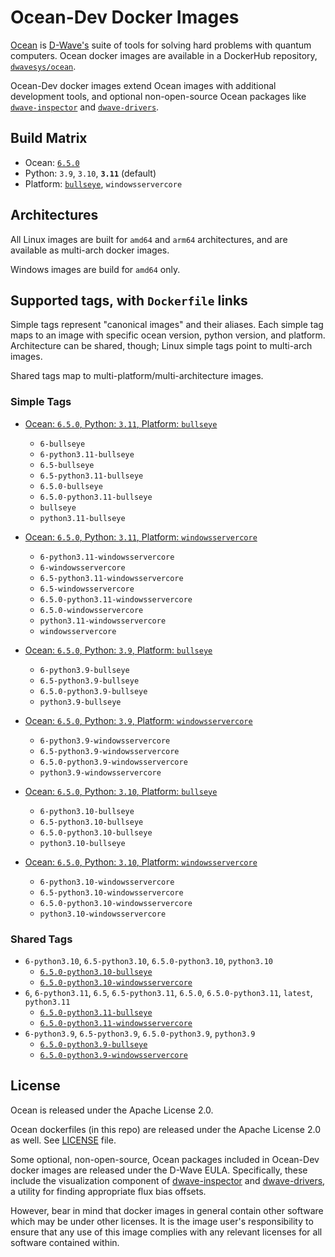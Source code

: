 # Ocean-Dev Docker Images

[Ocean](https://docs.ocean.dwavesys.com/en/stable) is
[D-Wave's](https://www.dwavesys.com) suite of tools for solving hard problems
with quantum computers. Ocean docker images are available in a DockerHub
repository, [`dwavesys/ocean`](https://hub.docker.com/r/dwavesys/ocean).

Ocean-Dev docker images extend Ocean images with additional development tools,
and optional non-open-source Ocean packages like
[`dwave-inspector`](https://github.com/dwavesystems/dwave-inspector) and
[`dwave-drivers`](https://github.com/dwavesystems/dwave-drivers).


## Build Matrix

- Ocean: [`6.5.0`](https://github.com/dwavesystems/dwave-ocean-sdk/releases/6.5.0)
- Python: `3.9`, `3.10`, **`3.11`** (default)
- Platform: [`bullseye`](https://wiki.debian.org/DebianBullseye), `windowsservercore`


## Architectures

All Linux images are built for `amd64` and `arm64` architectures, and are available
as multi-arch docker images.

Windows images are build for `amd64` only.


## Supported tags, with `Dockerfile` links

Simple tags represent "canonical images" and their aliases. Each simple tag maps
to an image with specific ocean version, python version, and platform.
Architecture can be shared, though; Linux simple tags point to multi-arch images.

Shared tags map to multi-platform/multi-architecture images.


### Simple Tags

- [Ocean: `6.5.0`, Python: `3.11`, Platform: `bullseye`](https://github.com/dwavesystems/ocean-dev-docker/blob/master/dockerfiles/6/python3.11/bullseye/Dockerfile)
  - `6-bullseye`
  - `6-python3.11-bullseye`
  - `6.5-bullseye`
  - `6.5-python3.11-bullseye`
  - `6.5.0-bullseye`
  - `6.5.0-python3.11-bullseye`
  - `bullseye`
  - `python3.11-bullseye`

- [Ocean: `6.5.0`, Python: `3.11`, Platform: `windowsservercore`](https://github.com/dwavesystems/ocean-dev-docker/blob/master/dockerfiles/6/python3.11/windowsservercore/Dockerfile)
  - `6-python3.11-windowsservercore`
  - `6-windowsservercore`
  - `6.5-python3.11-windowsservercore`
  - `6.5-windowsservercore`
  - `6.5.0-python3.11-windowsservercore`
  - `6.5.0-windowsservercore`
  - `python3.11-windowsservercore`
  - `windowsservercore`

- [Ocean: `6.5.0`, Python: `3.9`, Platform: `bullseye`](https://github.com/dwavesystems/ocean-dev-docker/blob/master/dockerfiles/6/python3.9/bullseye/Dockerfile)
  - `6-python3.9-bullseye`
  - `6.5-python3.9-bullseye`
  - `6.5.0-python3.9-bullseye`
  - `python3.9-bullseye`

- [Ocean: `6.5.0`, Python: `3.9`, Platform: `windowsservercore`](https://github.com/dwavesystems/ocean-dev-docker/blob/master/dockerfiles/6/python3.9/windowsservercore/Dockerfile)
  - `6-python3.9-windowsservercore`
  - `6.5-python3.9-windowsservercore`
  - `6.5.0-python3.9-windowsservercore`
  - `python3.9-windowsservercore`

- [Ocean: `6.5.0`, Python: `3.10`, Platform: `bullseye`](https://github.com/dwavesystems/ocean-dev-docker/blob/master/dockerfiles/6/python3.10/bullseye/Dockerfile)
  - `6-python3.10-bullseye`
  - `6.5-python3.10-bullseye`
  - `6.5.0-python3.10-bullseye`
  - `python3.10-bullseye`

- [Ocean: `6.5.0`, Python: `3.10`, Platform: `windowsservercore`](https://github.com/dwavesystems/ocean-dev-docker/blob/master/dockerfiles/6/python3.10/windowsservercore/Dockerfile)
  - `6-python3.10-windowsservercore`
  - `6.5-python3.10-windowsservercore`
  - `6.5.0-python3.10-windowsservercore`
  - `python3.10-windowsservercore`


### Shared Tags

- `6-python3.10`, `6.5-python3.10`, `6.5.0-python3.10`, `python3.10`
  - [`6.5.0-python3.10-bullseye`](https://github.com/dwavesystems/ocean-dev-docker/blob/master/dockerfiles/6/python3.10/bullseye/Dockerfile)
  - [`6.5.0-python3.10-windowsservercore`](https://github.com/dwavesystems/ocean-dev-docker/blob/master/dockerfiles/6/python3.10/windowsservercore/Dockerfile)
- `6`, `6-python3.11`, `6.5`, `6.5-python3.11`, `6.5.0`, `6.5.0-python3.11`, `latest`, `python3.11`
  - [`6.5.0-python3.11-bullseye`](https://github.com/dwavesystems/ocean-dev-docker/blob/master/dockerfiles/6/python3.11/bullseye/Dockerfile)
  - [`6.5.0-python3.11-windowsservercore`](https://github.com/dwavesystems/ocean-dev-docker/blob/master/dockerfiles/6/python3.11/windowsservercore/Dockerfile)
- `6-python3.9`, `6.5-python3.9`, `6.5.0-python3.9`, `python3.9`
  - [`6.5.0-python3.9-bullseye`](https://github.com/dwavesystems/ocean-dev-docker/blob/master/dockerfiles/6/python3.9/bullseye/Dockerfile)
  - [`6.5.0-python3.9-windowsservercore`](https://github.com/dwavesystems/ocean-dev-docker/blob/master/dockerfiles/6/python3.9/windowsservercore/Dockerfile)


## License

Ocean is released under the Apache License 2.0.

Ocean dockerfiles (in this repo) are released under the Apache License 2.0 as well.
See [LICENSE](./LICENSE) file.

Some optional, non-open-source, Ocean packages included in Ocean-Dev docker images
are released under the D-Wave EULA. Specifically, these include the visualization component
of [dwave-inspector](https://docs.ocean.dwavesys.com/en/stable/licenses/inspector.html)
and [dwave-drivers](https://docs.ocean.dwavesys.com/en/stable/licenses/drivers.html),
a utility for finding appropriate flux bias offsets.

However, bear in mind that docker images in general contain other software which
may be under other licenses. It is the image user's responsibility to ensure
that any use of this image complies with any relevant licenses for all software
contained within.
